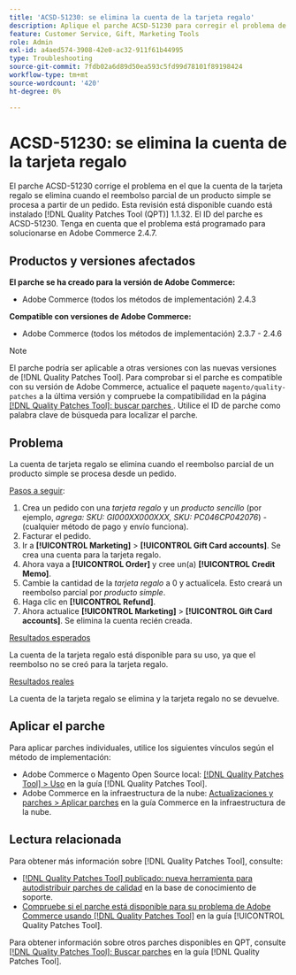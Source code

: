 ```yaml
---
title: 'ACSD-51230: se elimina la cuenta de la tarjeta regalo'
description: Aplique el parche ACSD-51230 para corregir el problema de Adobe Commerce en el que la cuenta de tarjeta de regalo se elimina cuando se procesa el reembolso parcial de un producto simple de un pedido.
feature: Customer Service, Gift, Marketing Tools
role: Admin
exl-id: a4aed574-3908-42e0-ac32-911f61b44995
type: Troubleshooting
source-git-commit: 7fdb02a6d89d50ea593c5fd99d78101f89198424
workflow-type: tm+mt
source-wordcount: '420'
ht-degree: 0%

---
```


# ACSD-51230: se elimina la cuenta de la tarjeta regalo

El parche ACSD-51230 corrige el problema en el que la cuenta de la tarjeta regalo se elimina cuando el reembolso parcial de un producto simple se procesa a partir de un pedido. Esta revisión está disponible cuando está instalado [!DNL Quality Patches Tool (QPT)] 1.1.32. El ID del parche es ACSD-51230. Tenga en cuenta que el problema está programado para solucionarse en Adobe Commerce 2.4.7.

## Productos y versiones afectados

**El parche se ha creado para la versión de Adobe Commerce:**

* Adobe Commerce (todos los métodos de implementación) 2.4.3

**Compatible con versiones de Adobe Commerce:**

* Adobe Commerce (todos los métodos de implementación) 2.3.7 - 2.4.6

>[!NOTE]
>
>El parche podría ser aplicable a otras versiones con las nuevas versiones de [!DNL Quality Patches Tool]. Para comprobar si el parche es compatible con su versión de Adobe Commerce, actualice el paquete `magento/quality-patches` a la última versión y compruebe la compatibilidad en la página [[!DNL Quality Patches Tool]: buscar parches ](https://experienceleague.adobe.com/tools/commerce-quality-patches/index.html). Utilice el ID de parche como palabra clave de búsqueda para localizar el parche.

## Problema

La cuenta de tarjeta regalo se elimina cuando el reembolso parcial de un producto simple se procesa desde un pedido.

<u>Pasos a seguir</u>:

1. Crea un pedido con una *tarjeta regalo* y un *producto sencillo* (por ejemplo, *agrega: SKU: GI000XX000XXX, SKU: PC046CP042076*) - (cualquier método de pago y envío funciona).
1. Facturar el pedido.
1. Ir a **[!UICONTROL Marketing]** > **[!UICONTROL Gift Card accounts]**. Se crea una cuenta para la tarjeta regalo.
1. Ahora vaya a **[!UICONTROL Order]** y cree un(a) **[!UICONTROL Credit Memo]**.
1. Cambie la cantidad de la *tarjeta regalo* a 0 y actualícela. Esto creará un reembolso parcial por *producto simple*.
1. Haga clic en **[!UICONTROL Refund]**.
1. Ahora actualice **[!UICONTROL Marketing]** > **[!UICONTROL Gift Card accounts]**. Se elimina la cuenta recién creada.

<u>Resultados esperados</u>

La cuenta de la tarjeta regalo está disponible para su uso, ya que el reembolso no se creó para la tarjeta regalo.

<u>Resultados reales</u>

La cuenta de la tarjeta regalo se elimina y la tarjeta regalo no se devuelve.

## Aplicar el parche

Para aplicar parches individuales, utilice los siguientes vínculos según el método de implementación:

* Adobe Commerce o Magento Open Source local: [[!DNL Quality Patches Tool] > Uso](/help/tools/quality-patches-tool/usage.md) en la guía [!DNL Quality Patches Tool].
* Adobe Commerce en la infraestructura de la nube: [Actualizaciones y parches > Aplicar parches](https://experienceleague.adobe.com/docs/commerce-cloud-service/user-guide/develop/upgrade/apply-patches.html) en la guía Commerce en la infraestructura de la nube.

## Lectura relacionada

Para obtener más información sobre [!DNL Quality Patches Tool], consulte:

* [[!DNL Quality Patches Tool] publicado: nueva herramienta para autodistribuir parches de calidad](https://experienceleague.adobe.com/en/docs/commerce-operations/tools/quality-patches-tool/quality-patches-tool-to-self-serve-quality-patches) en la base de conocimiento de soporte.
* [Compruebe si el parche está disponible para su problema de Adobe Commerce usando [!DNL Quality Patches Tool]](/help/tools/quality-patches-tool/patches-available-in-qpt/check-patch-for-magento-issue-with-magento-quality-patches.md) en la guía [!UICONTROL Quality Patches Tool].


Para obtener información sobre otros parches disponibles en QPT, consulte [[!DNL Quality Patches Tool]: Buscar parches](https://experienceleague.adobe.com/tools/commerce-quality-patches/index.html) en la guía [!DNL Quality Patches Tool].

